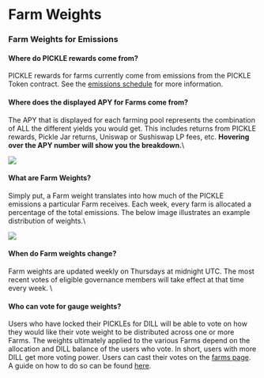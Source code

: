 # Farm Weights

### Farm Weights for Emissions <a href="#docs-internal-guid-6b006ae3-7fff-274e-7568-78fc6943906c" id="docs-internal-guid-6b006ae3-7fff-274e-7568-78fc6943906c"></a>

#### Where do PICKLE rewards come from?

PICKLE rewards for farms currently come from emissions from the PICKLE Token contract. See the [emissions schedule](pickle-token/tokenomics-and-emission-schedule.md) for more information.

#### Where does the displayed APY for Farms come from?

The APY that is displayed for each farming pool represents the combination of ALL the different yields you would get. This includes returns from PICKLE rewards, Pickle Jar returns, Uniswap or Sushiswap LP fees, etc. **Hovering over the APY number will show you the breakdown.**\


![](https://lh4.googleusercontent.com/hjiGSHauNt\_MbM-y7XKqs7Wl4pyJe9o8w1J1nD9IPZvKD6fRjJo5NmNd2erJ-4xhsiZXZZgz6L\_Z5DfSHD9vk1E6CSBaCDCixCkF4YdeuZLkxmHsQ4vpGKvkwBqUbpmh6b4H3z-C)

#### What are Farm Weights?&#x20;

Simply put, a Farm weight translates into how much of the PICKLE emissions a particular Farm receives. Each week, every farm is allocated a percentage of the total emissions. The below image illustrates an example distribution of weights.\


![](https://lh6.googleusercontent.com/ZayijB3WW\_KWK8JbA4e1mfBmNE7mbrk4of3\_JcN0pJV5HVEtvJzgMkmt7JhxBArVnnsVQ1uBqR7BGnaUek7ynm71EtOkgEdF\_e6eDdMr6JiYsXUHn81xkAyOETRoTvua\_USC2Dfy)

#### When do Farm weights change?

Farm weights are updated weekly on Thursdays at midnight UTC. The most recent votes of eligible governance members will take effect at that time every week. \


#### Who can vote for gauge weights?

Users who have locked their PICKLEs for DILL will be able to vote on how they would like their vote weight to be distributed across one or more Farms. The weights ultimately applied to the various Farms depend on the allocation and DILL balance of the users who vote. In short, users with more DILL get more voting power. Users can cast their votes on the [farms page](https://app.pickle.finance/farms). A guide on how to do so can be found [here](broken-reference).
